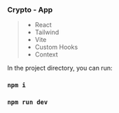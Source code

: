 ### Crypto - App

> + React
> + Tailwind
> + Vite
> + Custom Hooks
> + Context

In the project directory, you can run:

### `npm i`
### `npm run dev`
